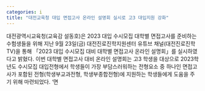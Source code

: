 ```yaml
---
categories: i
title: "대전교육청 대입 면접고사 온라인 설명회 실시로 고3 대입지원 강화"
---
```

대전광역시교육청(교육감 설동호)은 2023 대입 수시모집 대학별 면접고사를 준비하는 수험생들을 위해 지난 9월 23일(금) 대전진로진학지원센터 유튜브 채널(대전진로진학TV)을 통해 「2023 대입 수시모집 대비 대학별 면접고사 온라인 설명회」를 실시하였다고 밝혔다. 이번 대학별 면접고사 대비 온라인 설명회는 고3 학생을 대상으로 2023학년도 수시모집 대입전형에서 학생들이 가장 부담스러워하는 전형요소 중 하나인 면접고사가 포함된 전형(학생부교과전형, 학생부종합전형)에 지원하는 학생들에게 도움을 주기 위해 마련되었다. &lsquo;면